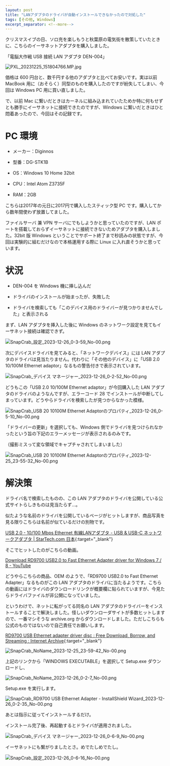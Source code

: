 ```yaml
---
layout: post
title: "LANアダプタのドライバが自動インストールできなかったので対処した"
tags: [その他, Windows]
excerpt_separator: <!--more-->
---
```


クリスマスイブの日、ソロ充を楽しもうと秋葉原の電気街を散策していたときに、こちらのイーサネットアダプタを購入しました。

「電脳大作戦 USB 接続 LAN アダプタ DEN-004」

![PXL_20231225_151804766.MP.jpg](..\..\..\assets\img\post\2023-12-26\PXL_20231225_151804766.MP.jpg)

価格は 600 円台と、数千円する他のアダプタと比べてお安いです。実は以前 MacBook 用に（おそらく）同型のものを購入したのですが紛失してしまい、今回は Windows  PC 用に買い直しました。

で、以前 Mac に繋いだときはカーネルに組み込まれていたためか特に何もせずとも勝手にイーサネットに接続できたのですが、Windows に繋いだときはひと悶着あったので、今回はその記録です。

<!--more-->

# PC 環境

- メーカー：Diginnos

- 型番：DG-STK1B

- OS：Windows 10 Home 32bit

- CPU：Intel Atom Z3735F

- RAM：2GB

こちらは2017年の元日に2017円で購入したスティック型 PC です。購入してから数年間使わず放置してました。

ファイルサーバ 兼 VPN サーバにでもしようかと思っていたのですが、LAN ポートを搭載しておらずイーサネットに接続できないためアダプタを購入しました。32bit 版 Windows ということでサポート終了まで秒読みの状態ですが、今回は実験的に組むだけなので本格運用する際に Linux に入れ直そうかと思っています。

# 状況

- DEN-004 を Windows 機に挿し込んだ

- ドライバのインストールが始まったが、失敗した

- ドライバを検索しても「このデバイス用のドライバーが見つかりませんでした」と表示される

まず、LAN アダプタを挿入した後に Windows のネットワーク設定を見てもイーサネット接続は確認できず。

![SnapCrab_設定_2023-12-26_0-3-59_No-00.png](..\..\..\assets\img\post\2023-12-26\SnapCrab_設定_2023-12-26_0-3-59_No-00.png)

次にデバイスドライバを見てみると、「ネットワークデバイス」には LAN アダプタのドライバは見当たりません。代わりに「その他のデバイス」に「USB 2.0 10/100M Ethernet adaptor」なるもの警告付きで表示されています。

![SnapCrab_デバイス マネージャー_2023-12-26_0-2-52_No-00.png](..\..\..\assets\img\post\2023-12-26\SnapCrab_デバイス%20マネージャー_2023-12-26_0-2-52_No-00.png)

どうもこの「USB 2.0 10/100M Ethernet adaptor」が今回購入した LAN アダプタのドライバのようなんですが、エラーコード 28 でインストールが中断してしまっています。どうやらドライバを検索したが見つからなかった模様。

![SnapCrab_USB 20 10100M Ethernet Adaptorのプロパティ_2023-12-26_0-5-10_No-00.png](..\..\..\assets\img\post\2023-12-26\SnapCrab_USB%2020%2010100M%20Ethernet%20Adaptorのプロパティ_2023-12-26_0-5-10_No-00.png)

「ドライバーの更新」を選択しても、Windows 側でドライバを見つけられなかったという旨の下記のエラーメッセージが表示されるのみです。

（撮影ミスって変な領域でキャプチャされてしまいました）

![SnapCrab_USB 20 10100M Ethernet Adaptorのプロパティ_2023-12-25_23-55-32_No-00.png](..\..\..\assets\img\post\2023-12-26\SnapCrab_USB%2020%2010100M%20Ethernet%20Adaptorのプロパティ_2023-12-25_23-55-32_No-00.png)

# 解決策

ドライバ名で検索したものの、この LAN アダプタのドライバを公開している公式サイトらしきものは見当たらず…。

似たような名前のドライバを公開しているページがヒットしますが、商品写真を見る限りこちらは名前が似ているだけの別物です。

[USB 2.0 - 10/100 Mbps Ethernet 有線LANアダプタ - USB &amp; USB-C ネットワークアダプタ | StarTech.com 日本](https://www.startech.com/ja-jp/networking-io/usb2100){:target="_blank"}

そこでヒットしたのがこちらの動画。

[Download RD9700 USB2.0 to Fast Ethernet Adapter driver for Windows 7 / 8 - YouTube](https://youtu.be/DzkiH-Tu4KA)

どうやらこちらの商品、OEM のようで、「RD9700 USB2.0 to Fast Ethernet Adapter」なるものがこの LAN アダプタのドライバに当たるようです。こちらの動画にはドライバのダウンロードリンクが概要欄に貼られていますが、今見たらドライバファイルが非公開になっていました。

というわけで、ネットに転がってる同名の LAN アダプタのドライバーをインストールすることで解決しました。怪しいダウンローダサイトが多数ヒットしますので、一番マシそうな archive.org からダウンロードしました。ただしこちらも公式のものではないので自己責任でお願いします。

[RD9700 USB Ethernet adapter driver disc : Free Download, Borrow, and Streaming : Internet Archive](https://archive.org/details/rd9700){:target="_blank"}

![SnapCrab_NoName_2023-12-25_23-59-42_No-00.png](..\..\..\assets\img\post\2023-12-26\SnapCrab_NoName_2023-12-25_23-59-42_No-00.png)

上記のリンクから「WINDOWS EXECUTABLE」を選択して Setup.exe ダウンロードし、

![SnapCrab_NoName_2023-12-26_0-2-7_No-00.png](..\..\..\assets\img\post\2023-12-26\SnapCrab_NoName_2023-12-26_0-2-7_No-00.png)

Setup.exe を実行します。

![SnapCrab_RD9700 USB Ethernet Adapter - InstallShield Wizard_2023-12-26_0-2-35_No-00.png](..\..\..\assets\img\post\2023-12-26\SnapCrab_RD9700%20USB%20Ethernet%20Adapter%20-%20InstallShield%20Wizard_2023-12-26_0-2-35_No-00.png)

あとは指示に従ってインストールするだけ。

インストール完了後、再起動するとドライバが適用されました。

![SnapCrab_デバイス マネージャー_2023-12-26_0-6-9_No-00.png](..\..\..\assets\img\post\2023-12-26\SnapCrab_デバイス%20マネージャー_2023-12-26_0-6-9_No-00.png)

イーサネットにも繋がりましたとさ。めでたしめでたし。

![SnapCrab_設定_2023-12-26_0-6-16_No-00.png](..\..\..\assets\img\post\2023-12-26\SnapCrab_設定_2023-12-26_0-6-16_No-00.png)
